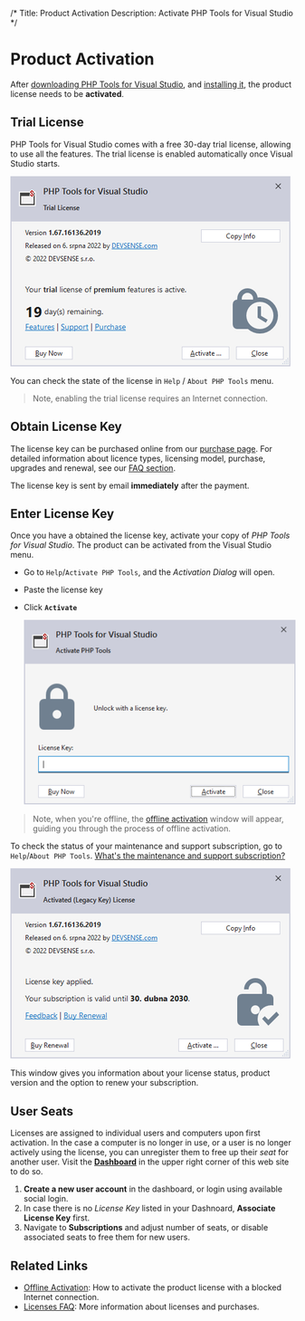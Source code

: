 /*
Title: Product Activation
Description: Activate PHP Tools for Visual Studio
*/

# Product Activation

After [downloading PHP Tools for Visual Studio](https://www.devsense.com/download), and [installing it](../installation/index.md), the product license needs to be **activated**.

## Trial License

PHP Tools for Visual Studio comes with a free 30-day trial license, allowing to use all the features. The trial license is enabled automatically once Visual Studio starts.

![Trial License Notification](imgs/license-welcome-trial.png)

You can check the state of the license in `Help` / `About PHP Tools` menu.

> Note, enabling the trial license requires an Internet connection.

## Obtain License Key

The license key can be purchased online from our [purchase page](https://www.devsense.com/purchase). For detailed information about licence types, licensing model, purchase, upgrades and renewal, see our [FAQ section](https://www.devsense.com/purchase#faq).

The license key is sent by email **immediately** after the payment.

## Enter License Key

Once you have a obtained the license key, activate your copy of *PHP Tools for Visual Studio*. The product can be activated from the Visual Studio menu.

- Go to `Help`/`Activate PHP Tools`, and the *Activation Dialog* will open.
- Paste the license key
- Click **`Activate`**

  ![Enter license key](imgs/activation-enter-key.png)

> Note, when you're offline, the [offline activation](offline-activation.md) window will appear, guiding you through the process of offline activation.

To check the status of your maintenance and support subscription, go to `Help`/`About PHP Tools`. [What's the maintenance and support subscription?](https://www.devsense.com/purchase/faq/upgrades-and-renewal#what-is-the-maintenance-and-support-subscription)

![License status](imgs/license-about-window.png)

This window gives you information about your license status, product version and the option to renew your subscription.

## User Seats

Licenses are assigned to individual users and computers upon first activation. In the case a computer is no longer in use, or a user is no longer actively using the license, you can unregister them to free up their *seat* for another user. Visit the [**Dashboard**](https://www.devsense.com/account/dashboard) in the upper right corner of this web site to do so.

1. **Create a new user account** in the dashboard, or login using available social login.
2. In case there is no *License Key* listed in your Dashnoard, **Associate License Key** first.
3. Navigate to **Subscriptions** and adjust number of seats, or disable associated seats to free them for new users.

## Related Links

- [Offline Activation](offline-activation.md): How to activate the product license with a blocked Internet connection.
- [Licenses FAQ](https://www.devsense.com/purchase#faq): More information about licenses and purchases.

